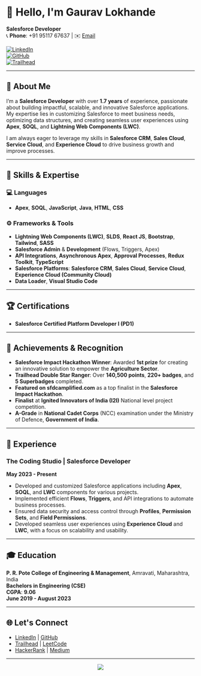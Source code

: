 # 👋 Hello, I'm **Gaurav Lokhande**  
**Salesforce Developer**  
📞 **Phone**: +91 95117 67637 | ✉️ [Email](mailto:gaurravlokhande@gmail.com)

[![LinkedIn](https://img.shields.io/badge/LinkedIn-0077B5?style=flat&logo=linkedin&logoColor=white)](https://www.linkedin.com/in/gaurav-lokhande)  
[![GitHub](https://img.shields.io/badge/GitHub-000000?style=flat&logo=github&logoColor=white)](https://github.com/gauravxlokhande)  
[![Trailhead](https://img.shields.io/badge/Trailhead-FF4A00?style=flat&logo=salesforce&logoColor=white)](https://trailhead.salesforce.com/en/users/gauravxlokhande)

---

## 🚀 **About Me**

I’m a **Salesforce Developer** with over **1.7 years** of experience, passionate about building impactful, scalable, and innovative Salesforce applications. My expertise lies in customizing Salesforce to meet business needs, optimizing data structures, and creating seamless user experiences using **Apex**, **SOQL**, and **Lightning Web Components (LWC)**.

I am always eager to leverage my skills in **Salesforce CRM**, **Sales Cloud**, **Service Cloud**, and **Experience Cloud** to drive business growth and improve processes.

---

## 🧰 **Skills & Expertise**

### 💻 **Languages**
- **Apex**, **SOQL**, **JavaScript**, **Java**, **HTML**, **CSS**

### ⚙️ **Frameworks & Tools**
- **Lightning Web Components (LWC)**, **SLDS**, **React JS**, **Bootstrap**, **Tailwind**, **SASS**
- **Salesforce Admin** & **Development** (Flows, Triggers, Apex)
- **API Integrations**, **Asynchronous Apex**, **Approval Processes**, **Redux Toolkit**, **TypeScript**
- **Salesforce Platforms**: **Salesforce CRM**, **Sales Cloud**, **Service Cloud**, **Experience Cloud (Community Cloud)**
- **Data Loader**, **Visual Studio Code**

---

## 🏆 **Certifications**

- **Salesforce Certified Platform Developer I (PD1)**

---

## 🎯 **Achievements & Recognition**

- **Salesforce Impact Hackathon Winner**: Awarded **1st prize** for creating an innovative solution to empower the **Agriculture Sector**.
- **Trailhead Double Star Ranger**: Over **140,500 points**, **220+ badges**, and **5 Superbadges** completed.
- **Featured on sfdcamplified.com** as a top finalist in the **Salesforce Impact Hackathon**.
- **Finalist** at **Ignited Innovators of India (I2I)** National level project competition.
- **A-Grade** in **National Cadet Corps** (NCC) examination under the Ministry of Defence, **Government of India**.

---

## 💼 **Experience**

### **The Coding Studio** | **Salesforce Developer**  
**May 2023 - Present**  
- Developed and customized Salesforce applications including **Apex**, **SOQL**, and **LWC** components for various projects.  
- Implemented efficient **Flows**, **Triggers**, and API integrations to automate business processes.  
- Ensured data security and access control through **Profiles**, **Permission Sets**, and **Field Permissions**.
- Developed seamless user experiences using **Experience Cloud** and **LWC**, with a focus on scalability and usability.

---

## 🎓 **Education**

**P. R. Pote College of Engineering & Management**, Amravati, Maharashtra, India  
**Bachelors in Engineering (CSE)**  
**CGPA**: **9.06**  
**June 2019 - August 2023**

---

## 🌐 **Let's Connect**

- [LinkedIn](https://linkedin.com/in/gaurav-lokhande) | [GitHub](https://github.com/gauravxlokhande)  
- [Trailhead](https://trailhead.salesforce.com/en/users/gauravxlokhande) | [LeetCode](https://leetcode.com/u/gauravxlokhande)  
- [HackerRank](https://www.hackerrank.com/profile/gauravxlokhande) | [Medium](https://medium.com/@gauravxlokhande)

---

<p align="center">
  <img src="https://capsule-render.vercel.app/api?type=waving&color=gradient&height=100&section=footer"/>
</p>
